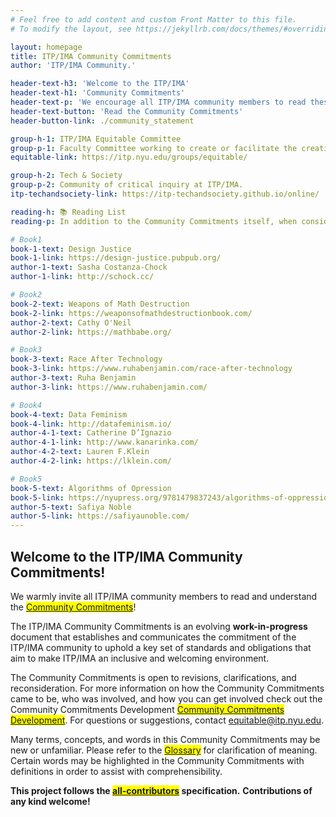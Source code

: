 ```yaml
---
# Feel free to add content and custom Front Matter to this file.
# To modify the layout, see https://jekyllrb.com/docs/themes/#overriding-theme-defaults

layout: homepage
title: ITP/IMA Community Commitments
author: 'ITP/IMA Community.'

header-text-h3: 'Welcome to the ITP/IMA'
header-text-h1: 'Community Commitments'
header-text-p: 'We encourage all ITP/IMA community members to read these commitments.'
header-text-button: 'Read the Community Commitments'
header-button-link: ./community_statement

group-h-1: ITP/IMA Equitable Committee
group-p-1: Faculty Committee working to create or facilitate the creation of new equitable systems at ITP/IMA.
equitable-link: https://itp.nyu.edu/groups/equitable/

group-h-2: Tech & Society
group-p-2: Community of critical inquiry at ITP/IMA.
itp-techandsociety-link: https://itp-techandsociety.github.io/online/

reading-h: 📚 Reading List
reading-p: In addition to the Community Commitments itself, when considering the development of creative computing applications, we recommend a further Reading List which highlights key texts on ethics and technology.

# Book1
book-1-text: Design Justice
book-1-link: https://design-justice.pubpub.org/
author-1-text: Sasha Costanza-Chock
author-1-link: http://schock.cc/

# Book2
book-2-text: Weapons of Math Destruction
book-2-link: https://weaponsofmathdestructionbook.com/
author-2-text: Cathy O'Neil
author-2-link: https://mathbabe.org/

# Book3
book-3-text: Race After Technology
book-3-link: https://www.ruhabenjamin.com/race-after-technology
author-3-text: Ruha Benjamin
author-3-link: https://www.ruhabenjamin.com/

# Book4
book-4-text: Data Feminism
book-4-link: http://datafeminism.io/
author-4-1-text: Catherine D’Ignazio
author-4-1-link: http://www.kanarinka.com/
author-4-2-text: Lauren F.Klein
author-4-2-link: https://lklein.com/

# Book5
book-5-text: Algorithms of Opression
book-5-link: https://nyupress.org/9781479837243/algorithms-of-oppression/
author-5-text: Safiya Noble
author-5-link: https://safiyaunoble.com/
---
```


## Welcome to the ITP/IMA Community Commitments!

We warmly invite all ITP/IMA community members to read and understand the <mark><a href="community_statement">Community Commitments</a></mark>!

The ITP/IMA Community Commitments is an evolving **work-in-progress** document that establishes and communicates the commitment of the ITP/IMA community to uphold a key set of standards and obligations that aim to make ITP/IMA an inclusive and welcoming environment.

The Community Commitments is open to revisions, clarifications, and reconsideration. For more information on how the Community Commitments came to be, who was involved, and how you can get involved check out the Community Commitments Development <mark><a href="development">Community Commitments Development</a></mark>. For questions or suggestions, contact <a href="mailto:equitable@itp.nyu.edu">equitable@itp.nyu.edu</a>.

Many terms, concepts, and words in this Community Commitments may be new or unfamiliar. Please refer to the <mark><a href="glossary">Glossary</a></mark> for clarification of meaning. Certain words may be highlighted in the Community Commitments with definitions in order to assist with comprehensibility.

**This project follows the <mark><a href="https://github.com/ITPNYU/ITP-IMA-Community-Guidelines" target="_blank">all-contributors</a></mark> specification.**
**Contributions of any kind welcome!**
